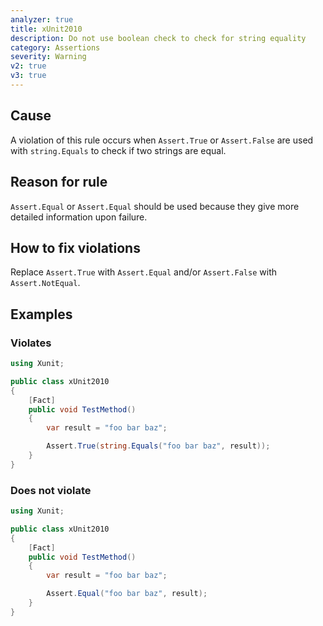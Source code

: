 ```yaml
---
analyzer: true
title: xUnit2010
description: Do not use boolean check to check for string equality
category: Assertions
severity: Warning
v2: true
v3: true
---
```


## Cause

A violation of this rule occurs when `Assert.True` or `Assert.False` are used with `string.Equals` to check if two strings are equal.

## Reason for rule

`Assert.Equal` or `Assert.Equal` should be used because they give more detailed information upon failure.

## How to fix violations

Replace `Assert.True` with `Assert.Equal` and/or `Assert.False` with `Assert.NotEqual`.

## Examples

### Violates

```csharp
using Xunit;

public class xUnit2010
{
    [Fact]
    public void TestMethod()
    {
        var result = "foo bar baz";

        Assert.True(string.Equals("foo bar baz", result));
    }
}
```

### Does not violate

```csharp
using Xunit;

public class xUnit2010
{
    [Fact]
    public void TestMethod()
    {
        var result = "foo bar baz";

        Assert.Equal("foo bar baz", result);
    }
}
```
